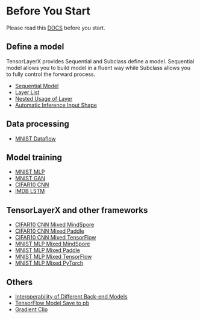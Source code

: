 # Before You Start

Please read this [DOCS](https://tensorlayerx.readthedocs.io/en/latest/user/get_start_model.html) before you start.

## Define a model
TensorLayerX provides Sequential and Subclass define a model. Sequential model allows you to build model in a fluent way while Subclass allows you to fully control the forward process.
- [Sequential Model](https://github.com/tensorlayer/TensorLayerX/blob/main/examples/basic_tutorials/mnist_SequentialLayer.py)
- [Layer List](https://github.com/tensorlayer/TensorLayerX/blob/main/examples/basic_tutorials/tutorial_LayerList.py)
- [Nested Usage of Layer](https://github.com/tensorlayer/TensorLayerX/blob/main/examples/basic_tutorials/nested_usage_of_layer.py) 
- [Automatic Inference Input Shape](https://github.com/tensorlayer/TensorLayerX/blob/main/examples/basic_tutorials/automatic_inference_input_shape.py)

## Data processing
- [MNIST Dataflow](https://github.com/tensorlayer/TensorLayerX/blob/main/examples/basic_tutorials/mnist_dataflow.py)

## Model training
- [MNIST MLP](https://github.com/tensorlayer/TensorLayerX/blob/main/examples/basic_tutorials/mnist_mlp.py)
- [MNIST GAN](https://github.com/tensorlayer/TensorLayerX/blob/main/examples/basic_tutorials/mnist_gan.py)
- [CIFAR10 CNN](https://github.com/tensorlayer/TensorLayerX/blob/main/examples/basic_tutorials/cifar10_cnn.py)
- [IMDB LSTM](https://github.com/tensorlayer/TensorLayerX/blob/main/examples/basic_tutorials/imdb_LSTM_simple.py)

## TensorLayerX and other frameworks
- [CIFAR10 CNN Mixed MindSpore](https://github.com/tensorlayer/TensorLayerX/blob/main/examples/basic_tutorials/cifar10_cnn_mixed_mindspore.py)
- [CIFAR10 CNN Mixed Paddle](https://github.com/tensorlayer/TensorLayerX/blob/main/examples/basic_tutorials/cifar10_cnn_mixed_paddle.py)
- [CIFAR10 CNN Mixed TensorFlow](https://github.com/tensorlayer/TensorLayerX/blob/main/examples/basic_tutorials/cifar10_cnn_mixed_tensorflow.py)
- [MNIST MLP Mixed MindSpore](https://github.com/tensorlayer/TensorLayerX/blob/main/examples/basic_tutorials/mnist_mlp_mixed_mindspore.py)
- [MNIST MLP Mixed Paddle](https://github.com/tensorlayer/TensorLayerX/blob/main/examples/basic_tutorials/mnist_mlp_mixed_paddle.py)
- [MNIST MLP Mixed TensorFlow](https://github.com/tensorlayer/TensorLayerX/blob/main/examples/basic_tutorials/mnist_mlp_mixed_tensorflow.py)
- [MNIST MLP Mixed PyTorch](https://github.com/tensorlayer/TensorLayerX/blob/main/examples/basic_tutorials/mnist_mlp_mixed_torch.py)

## Others
- [Interoperability of Different Back-end Models](https://github.com/tensorlayer/TensorLayerX/blob/main/examples/basic_tutorials/tutorial_tensorlayer_model_load.py)
- [TensorFlow Model Save to pb](https://github.com/tensorlayer/TensorLayerX/blob/main/examples/basic_tutorials/tensorflow_model_save_to_pb.py)
- [Gradient Clip](https://github.com/tensorlayer/TensorLayerX/blob/main/examples/basic_tutorials/gradient_clip_mixed_tensorflow.py)